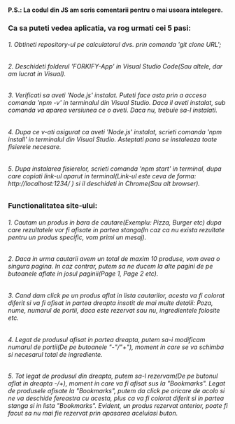 #### P.S.: La codul din JS am scris comentarii pentru o mai usoara intelegere.

### Ca sa puteti vedea aplicatia, va rog urmati cei 5 pasi:
###### 1. Obtineti repository-ul pe calculatorul dvs. prin comanda 'git clone URL'; 
###### 2. Deschideti folderul 'FORKIFY-App' in Visual Studio Code(Sau altele, dar am lucrat in Visual).
###### 3. Verificati sa aveti 'Node.js' instalat. Puteti face asta prin a accesa comanda 'npm -v' in terminalul din Visual Studio. Daca il aveti instalat, sub comanda va aparea versiunea ce o aveti. Daca nu, trebuie sa-l instalati.
###### 4. Dupa ce v-ati asigurat ca aveti 'Node.js' instalat, scrieti comanda 'npm install' in terminalul din Visual Studio. Asteptati pana se instaleaza toate fisierele necesare.
###### 5. Dupa instalarea fisierelor, scrieti comanda 'npm start' in terminal, dupa care copiati link-ul aparut in terminal(Link-ul este ceva de forma:  http://localhost:1234/  ) si il deschideti in Chrome(Sau alt browser).

### Functionalitatea site-ului:
###### 1. Cautam un produs in bara de cautare(Exemplu: Pizza, Burger etc) dupa care rezultatele vor fi afisate in partea stanga(In caz ca nu exista rezultate pentru un produs specific, vom primi un mesaj).
###### 2. Daca in urma cautarii avem un total de maxim 10 produse, vom avea o singura pagina. In caz contrar, putem sa ne ducem la alte pagini de pe butoanele aflate in josul paginii(Page 1, Page 2 etc).
###### 3. Cand dam click pe un produs aflat in lista cautarilor, acesta va fi colorat diferit si va fi afisat in partea dreapta insotit de mai multe detalii: Poza, nume, numarul de portii, daca este rezervat sau nu, ingredientele folosite etc. 
###### 4. Legat de produsul afisat in partea dreapta, putem sa-i modificam numarul de portii(De pe butoanele "-"/"+"), moment in care se va schimba si necesarul total de ingrediente.
###### 5. Tot legat de produsul din dreapta, putem sa-l rezervam(De pe butonul aflat in dreapta -/+), moment in care va fi afisat sus la "Bookmarks". Legat de produsele afisate la "Bookmarks", putem da click pe oricare de acolo si ne va deschide fereastra cu acesta, plus ca va fi colorat diferit si in partea stanga si in lista "Bookmarks". Evident, un produs rezervat anterior, poate fi facut sa nu mai fie rezervat prin apasarea aceluiasi buton.
